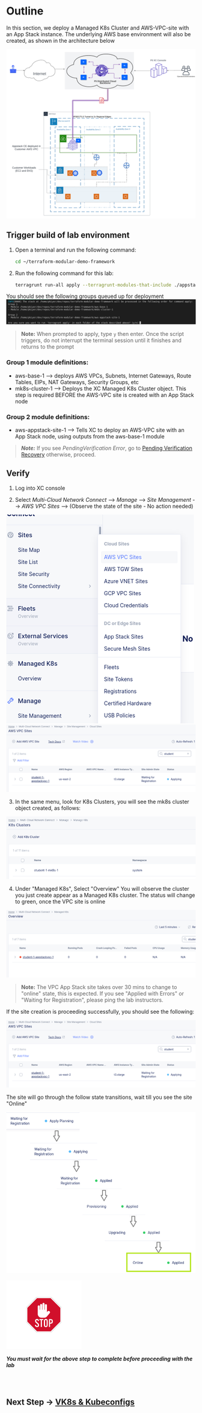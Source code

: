 # Outline

In this section, we deploy a Managed K8s Cluster and AWS-VPC-site with an App Stack instance. The underlying AWS base environment will also be created, as shown in the architecture below

![](./images/Environmental-Diagram.png)

## Trigger build of lab environment

1. Open a terminal and run the following command:

    ```bash
    cd ~/terraform-modular-demo-framework
    ```

1. Run the following command for this lab:

    ```bash
    terragrunt run-all apply --terragrunt-modules-that-include ./appstack.hcl 
    ```

You should see the following groups queued up for deployment
![](./images/appstack-group-final.png)

> **Note:** When prompted to apply, type `y` then enter. Once the script triggers, do not interrupt the terminal session until it finishes and returns to the prompt

### Group 1 module definitions:

- aws-base-1 --> deploys AWS VPCs, Subnets, Internet Gateways, Route Tables, EIPs, NAT Gateways, Security Groups, etc
- mk8s-cluster-1 --> Deploys the XC Managed K8s Cluster object. This step is required BEFORE the AWS-VPC site is created with an App Stack node

### Group 2 module definitions:

- aws-appstack-site-1 --> Tells XC to deploy an AWS-VPC site with an App Stack node, using outputs from the aws-base-1 module

> ***Note:*** If you see *PendingVerification Error*, go to [Pending Verification Recovery](Pend-ver.md) otherwise, proceed.

## Verify

1. Log into XC console

2. Select *Multi-Cloud Network Connect* --> *Manage* --> *Site Management* --> *AWS VPC Sites* --> (Observe the state of the site - No action needed)

![](./images/view-vpc-site.png)
![](./images/site-mgmt-waiting.png)

3. In the same menu, look for K8s Clusters, you will see the mk8s cluster object created, as follows:

![](./images/k8s-object.png)

4. Under "Managed K8s", Select "Overview"
    You will observe the cluster you just create appear as a Managed K8s cluster. The status will change to green, once the VPC site is online

![Managed K8s object](./images/mk8s-object.png)

  > **Note:** The VPC App Stack site takes over 30 mins to change to "online" state, this is expected. If you see "Applied with Errors" or "Waiting for Registration", please ping the lab instructors.

  If the site creation is proceeding successfully, you should see the following:

![](./images/site-mgmt-waiting.png)

The site will go through the follow state transitions, wait till you see the site "Online"

<img src="images/site-states.png" alt="UDF Resources 2" width="600"/>

<br/>
<br/>


<img src="images/stop.jpg" alt="stop" width="200"/>

***You must wait for the above step to complete before proceeding with the lab***

<br/>
<br/>

## Next Step -> [VK8s & Kubeconfigs](lab_1.1.md)

